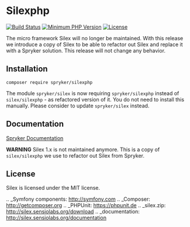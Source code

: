 # Silexphp

[![Build Status](https://travis-ci.org/spryker/silexphp.svg?branch=master)](https://travis-ci.org/spryker/silexphp)
[![Minimum PHP Version](https://img.shields.io/badge/php-%3E%3D%208.0-8892BF.svg)](https://php.net/)
[![License](https://img.shields.io/github/license/spryker/silexphp.svg)](https://github.com/spryker/silexphp/)

The micro framework Silex will no longer be maintained. With this release we introduce a copy of Silex to be able to refactor out Silex and replace it with a Spryker solution. This release will not change any behavior.


## Installation

```
composer require spryker/silexphp
```

The module `spryker/silex` is now requiring `spryker/silexphp` instead of `silex/silexphp` - as refactored version of it.
You do not need to install this manually. Please consider to update `spryker/silex` instead.

## Documentation

[Spryker Documentation](https://documentation.spryker.com/)


**WARNING** Silex 1.x is not maintained anymore. This is a copy of `silex/silexphp` we use to refactor out Silex from Spryker.


License
-------

Silex is licensed under the MIT license.

.. _Symfony components: http://symfony.com
.. _Composer:           http://getcomposer.org
.. _PHPUnit:            https://phpunit.de
.. _silex.zip:          http://silex.sensiolabs.org/download
.. _documentation:      http://silex.sensiolabs.org/documentation
